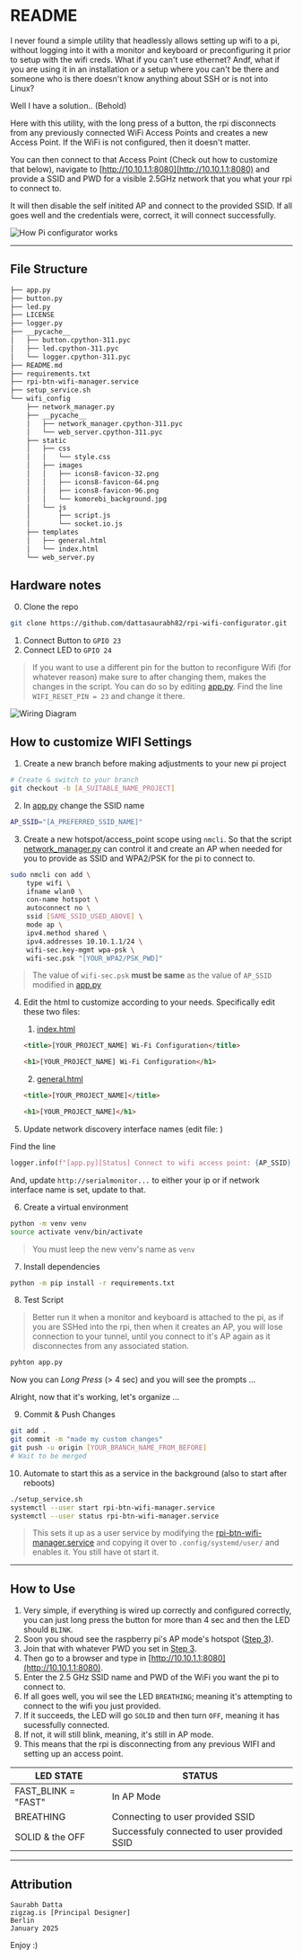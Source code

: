 # README

I never found a simple utility that headlessly allows setting up wifi to a pi, without logging into it with a monitor and keyboard or preconfiguring it prior to setup with the wifi creds. What if you can't use ethernet? Andf, what if you are using it in an installation or a setup where you can't be there and someone who is there doesn't know anything about SSH or is not into Linux? 

Well I have a solution.. (Behold)

Here with this utility, with the long press of a button, the rpi disconnects from any previously connected WiFi Access Points and creates a new Access Point. If the WiFi is not configured, then it doesn't matter. 

You can then connect to that Access Point (Check out how to customize that below), navigate to [http://10.10.1.1:8080](http://10.10.1.1:8080) and provide a SSID and PWD for a visible 2.5GHz network that you what your rpi to connect to. 

It will then disable the self initited AP and connect to the provided SSID. If all goes well and the credentials were, correct, it will connect successfully.

![How Pi configurator works](assets/how_pi_configurator_works.png)

---

## File Structure

```txt
├── app.py
├── button.py
├── led.py
├── LICENSE
├── logger.py
├── __pycache__
│   ├── button.cpython-311.pyc
│   ├── led.cpython-311.pyc
│   └── logger.cpython-311.pyc
├── README.md
├── requirements.txt
├── rpi-btn-wifi-manager.service
├── setup_service.sh
└── wifi_config
    ├── network_manager.py
    ├── __pycache__
    │   ├── network_manager.cpython-311.pyc
    │   └── web_server.cpython-311.pyc
    ├── static
    │   ├── css
    │   │   └── style.css
    │   ├── images
    │   │   ├── icons8-favicon-32.png
    │   │   ├── icons8-favicon-64.png
    │   │   ├── icons8-favicon-96.png
    │   │   └── komorebi_background.jpg
    │   └── js
    │       ├── script.js
    │       └── socket.io.js
    ├── templates
    │   ├── general.html
    │   └── index.html
    └── web_server.py
```

## Hardware notes

0. Clone the repo

```bash
git clone https://github.com/dattasaurabh82/rpi-wifi-configurator.git
```

1. Connect Button to  `GPIO 23 `
2. Connect LED to  `GPIO 24`

> If you want to use a different pin for the button to reconfigure Wifi (for whatever reason) make sure to after changing them, makes the changes in the script. You can do so by editing [app.py](app.py). Find the line `WIFI_RESET_PIN = 23` and change it there. 

![Wiring Diagram](assets/wiring.png)

## How to customize WIFI Settings

1. Create a new branch before making adjustments to your new pi project

```bash
# Create & switch to your branch
git checkout -b [A_SUITABLE_NAME_PROJECT]
```

2. In [app.py](app.py) change the SSID name

```bash
AP_SSID="[A_PREFERRED_SSID_NAME]"
```

3. Create a new hotspot/access_point scope using `nmcli`. So that the script [network_manager.py](wifi_config/network_manager.py) can control it and create an AP when needed for you to provide as SSID and WPA2/PSK for the pi to connect to.

```bash
sudo nmcli con add \
    type wifi \
    ifname wlan0 \
    con-name hotspot \
    autoconnect no \
    ssid [SAME_SSID_USED_ABOVE] \
    mode ap \
    ipv4.method shared \
    ipv4.addresses 10.10.1.1/24 \
    wifi-sec.key-mgmt wpa-psk \
    wifi-sec.psk "[YOUR_WPA2/PSK_PWD]"
```

> The value of `wifi-sec.psk` __must be same__ as the value of `AP_SSID` modified in [app.py](app.py)

4. Edit the html to customize according to your needs. Specifically edit these two files:
    
    1. [index.html](wifi_config/templates/index.html)

    ```html
    <title>[YOUR_PROJECT_NAME] Wi-Fi Configuration</title>
    ```

    ```html
    <h1>[YOUR_PROJECT_NAME] Wi-Fi Configuration</h1>
    ```

    2. [general.html](wifi_config/templates/general.html)

    ```html
    <title>[YOUR_PROJECT_NAME]</title>
    ```

    ```html
    <h1>[YOUR_PROJECT_NAME]</h1>
    ```

5. Update network discovery interface names (edit file: ) 

Find the line

```python
logger.info(f"[app.py][Status] Connect to wifi access point: {AP_SSID} and go to: http://serialmonitor.local:8080 or http://serialmonitor.lan :8080 to provide 2.5GHz Wifi credentials")
```

And, update `http://serialmonitor...` to either your ip or if network interface name is set, update to that. 


6. Create a virtual environment

```bash
python -m venv venv
source activate venv/bin/activate
```

> You must leep the new venv's name as `venv` 

7. Install dependencies

```bash
python -m pip install -r requirements.txt
```

8. Test Script

> Better run it when a monitor and keyboard is attached to the pi, as if you are SSHed into the rpi, then when it creates an AP, you will lose connection to your tunnel, until you connect to it's AP again as it disconnectes from any associated station.

```bash
pyhton app.py
```

Now you can _Long Press_ (> 4 sec) and you will see the prompts ...

Alright, now that it's working, let's organize ...

9. Commit & Push Changes

```bash
git add .
git commit -m "made my custom changes"
git push -u origin [YOUR_BRANCH_NAME_FROM_BEFORE]
# Wait to be merged
```

10. Automate to start this as a service in the background (also to start after reboots)

```bash
./setup_service.sh
systemctl --user start rpi-btn-wifi-manager.service
systemctl --user status rpi-btn-wifi-manager.service
```

> This sets it up as a user service by modifying the [rpi-btn-wifi-manager.service](rpi-btn-wifi-manager.service) and copying it over to `.config/systemd/user/` and enables it. 
You still have ot start it. 

---

## How to Use

1. Very simple, if everything is wired up correctly and configured correctly, you can just long press the button for more than 4 sec and then the LED should `BLINK`.
2. Soon you shoud see the raspberry pi's AP mode's hotspot ([Step 3](https://github.com/dattasaurabh82/rpi-wifi-configurator/tree/main?tab=readme-ov-file#how-to-customize-wifi-settings)).
3. Join that with whatever PWD you set in [Step 3](https://github.com/dattasaurabh82/rpi-wifi-configurator/tree/main?tab=readme-ov-file#how-to-customize-wifi-settings).
4. Then go to a browser and type in [http://10.10.1.1:8080](http://10.10.1.1:8080).
5. Enter the 2.5 GHz SSID name and PWD of the WiFi you want the pi to connect to.
6. If all goes well, you wil see the LED `BREATHING`; meaning it's attempting to connect to the wifi you just provided.
7. If it succeeds, the LED will go `SOLID` and then turn `OFF`, meaning it has sucessfully connected. 
8. If not, it will still blink, meaning, it's still in AP mode.
9. This means that the rpi is disconnecting from any previous WIFI and setting up an access point. 


| LED STATE | STATUS |
|----------|----------|
| FAST_BLINK = "FAST" | In AP Mode |
| BREATHING | Connecting to user provided SSID |
| SOLID & the OFF| Successfuly connected to user provided SSID |

---

## Attribution

```text
Saurabh Datta
zigzag.is [Principal Designer]
Berlin
January 2025
```

Enjoy :)


